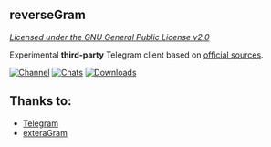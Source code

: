 ## reverseGram
*[Licensed under the GNU General Public License v2.0](https://github.com/Reeversee/reverseGram/blob/main/LICENSE)*

Experimental **third-party** Telegram client based on [official sources](https://github.com/DrKLO/Telegram).

[![Channel](https://img.shields.io/badge/Channel-Telegram-blue.svg)](https://t.me/reverseGram)
[![Chats](https://img.shields.io/badge/Channel-Telegram-blue.svg)](https://t.me/reeverseChat)
[![Downloads](https://img.shields.io/badge/Download%20at%20-%20Telegram-blue.svg)](https://t.me/reverseGram)

## Thanks to:
- [Telegram](https://github.com/DrKLO/Telegram)
- [exteraGram](https://github.com/exteraSquad/exteraGram)